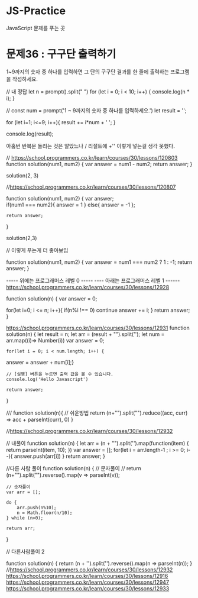 # JS-Practice
JavaScript 문제를 푸는 곳 


# 문제36 : 구구단 출력하기

1~9까지의 숫자 중 하나를 입력하면 그 단의 구구단 결과를 한 줄에 출력하는 프로그램을 작성하세요.

// 내 정답
let n = prompt().split(" ")
for (let i = 0; i < 10; i++) {
    console.log(n * i);
}

// 
const num = prompt('1 ~ 9까지의 숫자 중 하나를 입력하세요.')
let result = '';

for (let i=1; i<=9; i++){
  result += i*num + ' ';
}

console.log(result);

아홉번 반복문 돌리는 것은 알았느나 / 리절트에 +'' 이렇게 넣는걸 생각 못했다.


// https://school.programmers.co.kr/learn/courses/30/lessons/120803
function solution(num1, num2) {
    var answer = num1 - num2;
    return answer;
}

solution(2, 3)

//https://school.programmers.co.kr/learn/courses/30/lessons/120807

function solution(num1, num2) {
var answer;     
if(num1 === num2){
answer = 1 }
else{
    answer = -1
};

    return answer;
}

solution(2,3)

//  이렇게 푸는게 더 좋아보임 

function solution(num1, num2) {
    var answer = num1 === num2 ? 1 : -1;
    return answer;
}

----- 위에는 프로그래머스 레벨 0 -----
---- 아래는 프로그래머스 레벨 1 ------ 
https://school.programmers.co.kr/learn/courses/30/lessons/12928

function solution(n) {
    var answer = 0;

for(let i=0; i <= n; i++){
    if(n%i !== 0) continue
    answer += i; 
}
    return answer;
}


https://school.programmers.co.kr/learn/courses/30/lessons/12931
function solution(n)
{
    let result = n;
    let arr = (result + "").split('');
    let num = arr.map((i)=> Number(i))
    var answer = 0;


    for(let i = 0; i < num.length; i++) {
answer = answer + num[i];}

    // [실행] 버튼을 누르면 출력 값을 볼 수 있습니다.
    console.log('Hello Javascript')

    return answer;
}

/// 
function solution(n){
    // 쉬운방법
    return (n+"").split("").reduce((acc, curr) => acc + parseInt(curr), 0)
}

//https://school.programmers.co.kr/learn/courses/30/lessons/12932

// 내풀이 
function solution(n) {
    let arr = (n + "").split('').map(function(item) {
    return parseInt(item, 10);
})
    var answer = [];
    for(let i = arr.length-1 ; i >= 0; i--){
     answer.push(arr[i])
    } 
    return answer;
}

//다른 사람 풀이 
function solution(n) {
    // 문자풀이
    // return (n+"").split("").reverse().map(v => parseInt(v));

    // 숫자풀이
    var arr = [];

    do {
        arr.push(n%10);
        n = Math.floor(n/10);
    } while (n>0);

    return arr;
}

// 다른사람풀이 2

function solution(n) {
    return (n + '').split('').reverse().map(n => parseInt(n));
}
//https://school.programmers.co.kr/learn/courses/30/lessons/12932
https://school.programmers.co.kr/learn/courses/30/lessons/12916
https://school.programmers.co.kr/learn/courses/30/lessons/12947
https://school.programmers.co.kr/learn/courses/30/lessons/12933
